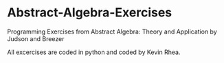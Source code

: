 # Abstract-Algebra-Exercises
Programming Exercises from Abstract Algebra: Theory and Application by Judson and Breezer

All excercises are coded in python and coded by Kevin Rhea.
